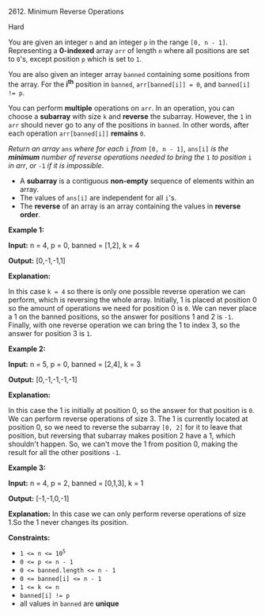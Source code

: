 2612\. Minimum Reverse Operations

Hard

You are given an integer `n` and an integer `p` in the range `[0, n - 1]`. Representing a **0-indexed** array `arr` of length `n` where all positions are set to `0`'s, except position `p` which is set to `1`.

You are also given an integer array `banned` containing some positions from the array. For the **i**<sup>**th**</sup> position in `banned`, `arr[banned[i]] = 0`, and `banned[i] != p`.

You can perform **multiple** operations on `arr`. In an operation, you can choose a **subarray** with size `k` and **reverse** the subarray. However, the `1` in `arr` should never go to any of the positions in `banned`. In other words, after each operation `arr[banned[i]]` **remains** `0`.

_Return an array_ `ans` _where_ _for each_ `i` _from_ `[0, n - 1]`, `ans[i]` _is the **minimum** number of reverse operations needed to bring the_ `1` _to position_ `i` _in arr_, _or_ `-1` _if it is impossible_.

*   A **subarray** is a contiguous **non-empty** sequence of elements within an array.
*   The values of `ans[i]` are independent for all `i`'s.
*   The **reverse** of an array is an array containing the values in **reverse order**.

**Example 1:**

**Input:** n = 4, p = 0, banned = [1,2], k = 4

**Output:** [0,-1,-1,1]

**Explanation:**

In this case `k = 4` so there is only one possible reverse operation we can perform, which is reversing the whole array. Initially, 1 is placed at position 0 so the amount of operations we need for position 0 is `0`. We can never place a 1 on the banned positions, so the answer for positions 1 and 2 is `-1`. Finally, with one reverse operation we can bring the 1 to index 3, so the answer for position 3 is `1`.

**Example 2:**

**Input:** n = 5, p = 0, banned = [2,4], k = 3

**Output:** [0,-1,-1,-1,-1]

**Explanation:**

In this case the 1 is initially at position 0, so the answer for that position is `0`. We can perform reverse operations of size 3. The 1 is currently located at position 0, so we need to reverse the subarray `[0, 2]` for it to leave that position, but reversing that subarray makes position 2 have a 1, which shouldn't happen. So, we can't move the 1 from position 0, making the result for all the other positions `-1`.

**Example 3:**

**Input:** n = 4, p = 2, banned = [0,1,3], k = 1

**Output:** [-1,-1,0,-1]

**Explanation:** In this case we can only perform reverse operations of size 1.So the 1 never changes its position.

**Constraints:**

*   <code>1 <= n <= 10<sup>5</sup></code>
*   `0 <= p <= n - 1`
*   `0 <= banned.length <= n - 1`
*   `0 <= banned[i] <= n - 1`
*   `1 <= k <= n`
*   `banned[i] != p`
*   all values in `banned` are **unique**